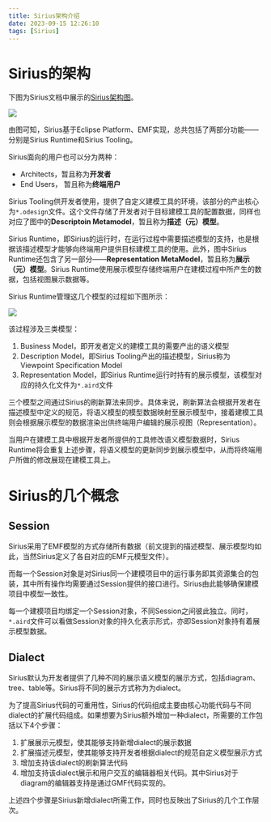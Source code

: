 ```yaml
---
title: Sirius架构介绍
date: 2023-09-15 12:26:10
tags: [Sirius]
---
```


# Sirius的架构

下图为Sirius文档中展示的[Sirius架构图](https://eclipse.dev/sirius/doc/developer/Architecture_Overview.html)。

![](Sirius_High-Level_Architecture_Overview.png)

由图可知，Sirius基于Eclipse Platform、EMF实现，总共包括了两部分功能——分别是Sirius Runtime和Sirius Tooling。

Sirius面向的用户也可以分为两种：

* Architects，暂且称为**开发者**
* End Users， 暂且称为**终端用户**

Sirius Tooling供开发者使用，提供了自定义建模工具的环境，该部分的产出核心为`*.odesign`文件。这个文件存储了开发者对于目标建模工具的配置数据，同样也对应了图中的**Descriptoin Metamodel**，暂且称为**描述（元）模型**。

Sirius Runtime，即Sirius的运行时，在运行过程中需要描述模型的支持，也是根据该描述模型才能够向终端用户提供目标建模工具的使用。此外，图中Sirius Runtime还包含了另一部分——**Representation MetaModel**，暂且称为**展示（元）模型**。Sirius Runtime使用展示模型存储终端用户在建模过程中所产生的数据，包括视图展示数据等。

Sirius Runtime管理这几个模型的过程如下图所示：

![](Sirius_Representation_Refresh-Sync.png)

该过程涉及三类模型：

1. Business Model，即开发者定义的建模工具的需要产出的语义模型
2. Description Model，即Sirius Tooling产出的描述模型，Sirius称为Viewpoint Specification Model
3. Representation Model，即Sirius Runtime运行时持有的展示模型，该模型对应的持久化文件为`*.aird`文件

三个模型之间通过Sirius的刷新算法来同步。具体来说，刷新算法会根据开发者在描述模型中定义的规范，将语义模型的模型数据映射至展示模型中，接着建模工具则会根据展示模型的数据渲染出供终端用户编辑的展示视图（Representation）。

当用户在建模工具中根据开发者所提供的工具修改语义模型数据时，Sirius Runtime将会重复上述步骤，将语义模型的更新同步到展示模型中，从而将终端用户所做的修改展现在建模工具上。

# Sirius的几个概念

## Session

Sirius采用了EMF模型的方式存储所有数据（前文提到的描述模型、展示模型均如此，当然Sirius定义了各自对应的EMF元模型文件）。

而每一个Session对象是对Sirius同一个建模项目中的运行事务即其资源集合的包装，其中所有操作均需要通过Session提供的接口进行。Sirius由此能够确保建模项目中模型一致性。

每一个建模项目均绑定一个Session对象，不同Session之间彼此独立。同时，`*.aird`文件可以看做Session对象的持久化表示形式，亦即Session对象持有着展示模型数据。

## Dialect

Sirius默认为开发者提供了几种不同的展示语义模型的展示方式，包括diagram、tree、table等。Sirius将不同的展示方式称为为dialect。

为了提高Sirius代码的可重用性，Sirius的代码组成主要由核心功能代码与不同dialect的扩展代码组成。如果想要为Sirius额外增加一种dialect，所需要的工作包括以下4个步骤：

1. 扩展展示元模型，使其能够支持新增dialect的展示数据
2. 扩展描述元模型，使其能够支持开发者根据dialect的规范自定义模型展示方式
3. 增加支持该dialect的刷新算法代码
4. 增加支持该dialect展示和用户交互的编辑器相关代码。其中Sirius对于diagram的编辑器支持是通过GMF代码实现的。

上述四个步骤是Sirius新增dialect所需工作，同时也反映出了Sirius的几个工作层次。